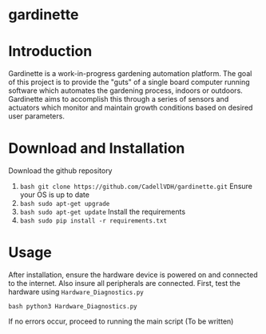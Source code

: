# gardinette

# Introduction
Gardinette is a work-in-progress gardening automation platform. The goal of this project is to provide the "guts" of a single board computer running software which automates the gardening process, indoors or outdoors. Gardinette aims to accomplish this through a series of sensors and actuators which monitor and maintain growth conditions based on desired user parameters. 
# Download and Installation
Download the github repository
1. ```bash git clone https://github.com/CadellVDH/gardinette.git```
Ensure your OS is up to date
2. ```bash sudo apt-get upgrade```
3. ```bash sudo apt-get update```
Install the requirements
4. ```bash sudo pip install -r requirements.txt```

# Usage
After installation, ensure the hardware device is powered on and connected to the internet. Also insure all peripherals are connected. 
First, test the hardware using ```Hardware_Diagnostics.py```

```bash python3 Hardware_Diagnostics.py```

If no errors occur, proceed to running the main script
(To be written)
